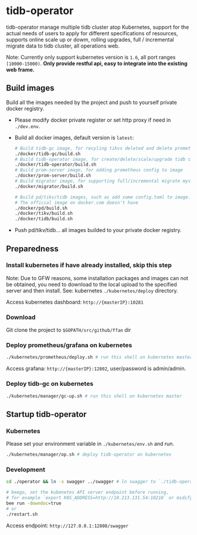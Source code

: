 # tidb-operator

tidb-operator manage multiple tidb cluster atop Kubernetes, support for the actual needs of users to apply for different specifications of resources, supports online scale up or dowm, rolling upgrades, full / incremental migrate data to tidb cluster, all operations web.

Note: Currently only support kubernetes version is `1.6`, all port ranges `[10000-15000)`.  **Only provide restful api, easy to integrate into the existing web frame.**

## Build images

Build all the images needed by the project and push to yourself private docker registry.

- Please modify docker private register or set http proxy if need in `./dev.env`.

- Build all docker images, default version is `latest`:

    ```bash
    # Build tidb-gc image, for recyling tikvs deleted and delete prometheus metrics etc.
    ./docker/tidb-gc/build.sh
    # Build tidb-operator image, for create/delete/scale/upgrade tidb cluster.
    ./docker/tidb-operator/build.sh
    # Build prom-server image, for adding prometheus config to image
    ./docker/prom-server/build.sh
    # Build migrator image, for supporting full/incremental migrate mysql data to tidb cluster
    ./docker/migrator/build.sh

    # Build pd/tikv/tidb images, such as add some config.toml to image.
    # The official image on docker.com doesn't have
    ./docker/pd/build.sh
    ./docker/tikv/build.sh
    ./docker/tidb/build.sh
    ```

- Push pd/tikv/tidb... all images builded to your private docker registry.

## Preparedness

### Install kubernetes if have already installed, skip this step

Note: Due to GFW reasons, some installation packages and images can not be obtained, you need to download to the local upload to the specified server and then install. See: kubernetes `./kubernetes/deploy` directory.

Access kubernetes dashboard: `http://{masterIP}:10281`

### Download

Git clone the project to `$GOPATH/src/github/ffan` dir

### Deploy prometheus/grafana on kubernetes

```bash
./kubernetes/prometheus/deploy.sh # run this shell on kubernetes master
```

Access grafana: `http://{masterIP}:12802`, user/password is admin/admin.

### Deploy tidb-gc on kubernetes

```bash
./kubernetes/manager/gc-up.sh # run this shell on kubernetes master
```

## Startup tidb-operator

### Kubernetes

Please set your environment variable in `./kubernetes/env.sh` and run.

```bash
./kubernetes/manager/op.sh # deploy tidb-operator on kubernetes
```

### Development

```bash
cd ./operator && ln -s swagger ../swagger # ln swagger to `./tidb-operator`
```

```bash
# beego, set the kubenetes API server endpoint before running,
# for example `export K8S_ADDRESS=http://10.213.131.54:10218` or midify restart.sh
bee run -downdoc=true
# or
./restart.sh
```

Access endpoint: `http://127.0.0.1:12808/swagger`